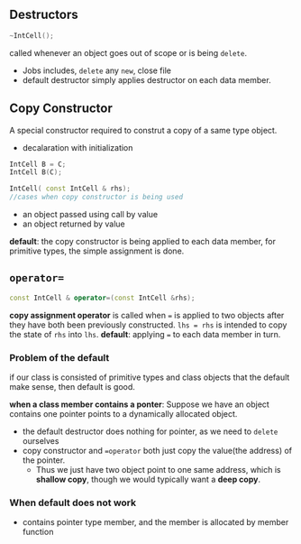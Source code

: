 ## Destructors

```cpp
~IntCell();
```
called whenever an object goes out of scope or is being `delete`.
- Jobs includes, `delete` any `new`, close file
- default destructor simply applies destructor on each data member.
## Copy Constructor
A special constructor required to construt a copy of a same type object.
- decalaration with initialization

```cpp
IntCell B = C;
IntCell B(C);

IntCell( const IntCell & rhs);
//cases when copy constructor is being used
```
- an object passed using call by value
- an object returned by value

**default**: the copy constructor is being applied to each data member, for primitive types, the simple assignment is done.


## `operator=`
```cpp
const IntCell & operator=(const IntCell &rhs);
```
**copy assignment operator** is called when `=` is applied to two objects after they have both been previously constructed. 
`lhs = rhs` is intended to copy the state of `rhs` into `lhs`. 
**default**: applying `=` to each data member in turn.

### Problem of the default
if our class is consisted of primitive types and class objects that the default make sense, then default is good.

**when a class member contains a ponter**:
Suppose we have an object contains one pointer points to a dynamically allocated object.
- the default destructor does nothing for pointer, as we need to `delete` ourselves
- copy constructor and `=operator` both just copy the value(the address) of the pointer.
	- Thus we just have two object point to one same address, which is **shallow copy**, though we would typically want a **deep copy**.
### When default does not work
- contains pointer type member, and the member is allocated by member function
